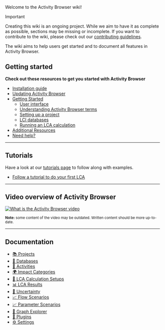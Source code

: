 Welcome to the Activity Browser wiki!

> [!IMPORTANT]
> Creating this wiki is an ongoing project.
> While we aim to have it as complete as possible, sections may be missing or incomplete.
> If you want to contribute to the wiki, please check out our 
> [contributing guidelines](https://github.com/LCA-ActivityBrowser/activity-browser/blob/main/CONTRIBUTING.md#wiki).

The wiki aims to help users get started and to document all features in Activity Browser.

## Getting started
**Check out these resources to get you started with Activity Browser**
- [Installation guide](Installation-Guide)
- [Updating Activity Browser](Installation-Guide#updating-activity-browser)
- [Getting Started](Getting-Started)
  - [User interface](Getting-Started#user-interface)
  - [Understanding Activity Browser terms](Getting-Started#understanding-activity-browser-terms)
  - [Setting up a project](Getting-Started#setting-up-a-project)
  - [LCI databases](Getting-Started#lci-databases)
  - [Running an LCA calculation](Getting-Started#running-an-lca-calculation)
- [Additional Resources](Getting-Started#additional-resources)
- [Need help?](Need-Help)

___
## Tutorials
Have a look at our [tutorials page](Tutorials) to follow along with examples.

- [Follow a tutorial to do your first LCA](Tutorials#your-first-lca)

___
## Video overview of Activity Browser

[![What is the Activity Browser video](https://img.youtube.com/vi/oeL_FOsNYfU/hqdefault.jpg)](https://www.youtube.com/watch?v=oeL_FOsNYfU)

<sup>
<b>Note:</b> some content of the video may be outdated. Written content should be more up-to-date.
</sup>

___
## Documentation

- [📚 Projects](Projects)
- [📒 Databases](Databases)
- [🧾 Activities](Activities)
- [🌍 Impact Categories](Impact-Categories)
- [🧮 LCA Calculation Setups](LCA-Calculation-Setups)
- [📊 LCA Results](LCA-Results)
- [🎰 Uncertainty](Uncertainty)
- [📈 Flow Scenarios](Flow-Scenarios)  
- [📈 Parameter Scenarios](Parameters)
- [🔁 Graph Explorer](Graph-Explorer)
- [🧩 Plugins](Plugins)
- [⚙️ Settings](Settings)
